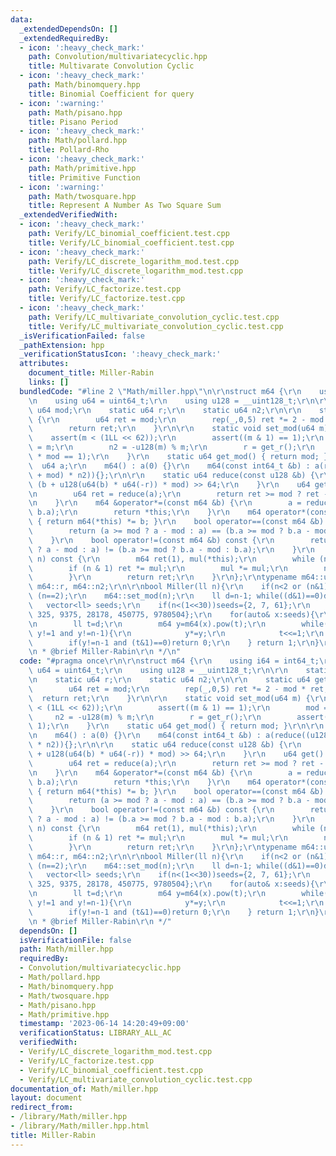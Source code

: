 ```yaml
---
data:
  _extendedDependsOn: []
  _extendedRequiredBy:
  - icon: ':heavy_check_mark:'
    path: Convolution/multivariatecyclic.hpp
    title: Multivarate Convolution Cyclic
  - icon: ':heavy_check_mark:'
    path: Math/binomquery.hpp
    title: Binomial Coefficient for query
  - icon: ':warning:'
    path: Math/pisano.hpp
    title: Pisano Period
  - icon: ':heavy_check_mark:'
    path: Math/pollard.hpp
    title: Pollard-Rho
  - icon: ':heavy_check_mark:'
    path: Math/primitive.hpp
    title: Primitive Function
  - icon: ':warning:'
    path: Math/twosquare.hpp
    title: Represent A Number As Two Square Sum
  _extendedVerifiedWith:
  - icon: ':heavy_check_mark:'
    path: Verify/LC_binomial_coefficient.test.cpp
    title: Verify/LC_binomial_coefficient.test.cpp
  - icon: ':heavy_check_mark:'
    path: Verify/LC_discrete_logarithm_mod.test.cpp
    title: Verify/LC_discrete_logarithm_mod.test.cpp
  - icon: ':heavy_check_mark:'
    path: Verify/LC_factorize.test.cpp
    title: Verify/LC_factorize.test.cpp
  - icon: ':heavy_check_mark:'
    path: Verify/LC_multivariate_convolution_cyclic.test.cpp
    title: Verify/LC_multivariate_convolution_cyclic.test.cpp
  _isVerificationFailed: false
  _pathExtension: hpp
  _verificationStatusIcon: ':heavy_check_mark:'
  attributes:
    document_title: Miller-Rabin
    links: []
  bundledCode: "#line 2 \"Math/miller.hpp\"\n\r\nstruct m64 {\r\n    using i64 = int64_t;\r\
    \n    using u64 = uint64_t;\r\n    using u128 = __uint128_t;\r\n\r\n    static\
    \ u64 mod;\r\n    static u64 r;\r\n    static u64 n2;\r\n\r\n    static u64 get_r()\
    \ {\r\n        u64 ret = mod;\r\n        rep(_,0,5) ret *= 2 - mod * ret;\r\n\
    \        return ret;\r\n    }\r\n\r\n    static void set_mod(u64 m) {\r\n    \
    \    assert(m < (1LL << 62));\r\n        assert((m & 1) == 1);\r\n        mod\
    \ = m;\r\n        n2 = -u128(m) % m;\r\n        r = get_r();\r\n        assert(r\
    \ * mod == 1);\r\n    }\r\n    static u64 get_mod() { return mod; }\r\n\r\n  \
    \  u64 a;\r\n    m64() : a(0) {}\r\n    m64(const int64_t &b) : a(reduce((u128(b)\
    \ + mod) * n2)){};\r\n\r\n    static u64 reduce(const u128 &b) {\r\n        return\
    \ (b + u128(u64(b) * u64(-r)) * mod) >> 64;\r\n    }\r\n    u64 get() const {\r\
    \n        u64 ret = reduce(a);\r\n        return ret >= mod ? ret - mod : ret;\r\
    \n    }\r\n    m64 &operator*=(const m64 &b) {\r\n        a = reduce(u128(a) *\
    \ b.a);\r\n        return *this;\r\n    }\r\n    m64 operator*(const m64 &b) const\
    \ { return m64(*this) *= b; }\r\n    bool operator==(const m64 &b) const {\r\n\
    \        return (a >= mod ? a - mod : a) == (b.a >= mod ? b.a - mod : b.a);\r\n\
    \    }\r\n    bool operator!=(const m64 &b) const {\r\n        return (a >= mod\
    \ ? a - mod : a) != (b.a >= mod ? b.a - mod : b.a);\r\n    }\r\n    m64 pow(u128\
    \ n) const {\r\n        m64 ret(1), mul(*this);\r\n        while (n > 0) {\r\n\
    \        if (n & 1) ret *= mul;\r\n        mul *= mul;\r\n        n >>= 1;\r\n\
    \        }\r\n        return ret;\r\n    }\r\n};\r\ntypename m64::u64 m64::mod,\
    \ m64::r, m64::n2;\r\n\r\nbool Miller(ll n){\r\n    if(n<2 or (n&1)==0)return\
    \ (n==2);\r\n    m64::set_mod(n);\r\n    ll d=n-1; while((d&1)==0)d>>=1;\r\n \
    \   vector<ll> seeds;\r\n    if(n<(1<<30))seeds={2, 7, 61};\r\n    else seeds={2,\
    \ 325, 9375, 28178, 450775, 9780504};\r\n    for(auto& x:seeds){\r\n        if(n<=x)break;\r\
    \n        ll t=d;\r\n        m64 y=m64(x).pow(t);\r\n        while(t!=n-1 and\
    \ y!=1 and y!=n-1){\r\n            y*=y;\r\n            t<<=1;\r\n        }\r\n\
    \        if(y!=n-1 and (t&1)==0)return 0;\r\n    } return 1;\r\n}\r\n\r\n/**\r\
    \n * @brief Miller-Rabin\r\n */\n"
  code: "#pragma once\r\n\r\nstruct m64 {\r\n    using i64 = int64_t;\r\n    using\
    \ u64 = uint64_t;\r\n    using u128 = __uint128_t;\r\n\r\n    static u64 mod;\r\
    \n    static u64 r;\r\n    static u64 n2;\r\n\r\n    static u64 get_r() {\r\n\
    \        u64 ret = mod;\r\n        rep(_,0,5) ret *= 2 - mod * ret;\r\n      \
    \  return ret;\r\n    }\r\n\r\n    static void set_mod(u64 m) {\r\n        assert(m\
    \ < (1LL << 62));\r\n        assert((m & 1) == 1);\r\n        mod = m;\r\n   \
    \     n2 = -u128(m) % m;\r\n        r = get_r();\r\n        assert(r * mod ==\
    \ 1);\r\n    }\r\n    static u64 get_mod() { return mod; }\r\n\r\n    u64 a;\r\
    \n    m64() : a(0) {}\r\n    m64(const int64_t &b) : a(reduce((u128(b) + mod)\
    \ * n2)){};\r\n\r\n    static u64 reduce(const u128 &b) {\r\n        return (b\
    \ + u128(u64(b) * u64(-r)) * mod) >> 64;\r\n    }\r\n    u64 get() const {\r\n\
    \        u64 ret = reduce(a);\r\n        return ret >= mod ? ret - mod : ret;\r\
    \n    }\r\n    m64 &operator*=(const m64 &b) {\r\n        a = reduce(u128(a) *\
    \ b.a);\r\n        return *this;\r\n    }\r\n    m64 operator*(const m64 &b) const\
    \ { return m64(*this) *= b; }\r\n    bool operator==(const m64 &b) const {\r\n\
    \        return (a >= mod ? a - mod : a) == (b.a >= mod ? b.a - mod : b.a);\r\n\
    \    }\r\n    bool operator!=(const m64 &b) const {\r\n        return (a >= mod\
    \ ? a - mod : a) != (b.a >= mod ? b.a - mod : b.a);\r\n    }\r\n    m64 pow(u128\
    \ n) const {\r\n        m64 ret(1), mul(*this);\r\n        while (n > 0) {\r\n\
    \        if (n & 1) ret *= mul;\r\n        mul *= mul;\r\n        n >>= 1;\r\n\
    \        }\r\n        return ret;\r\n    }\r\n};\r\ntypename m64::u64 m64::mod,\
    \ m64::r, m64::n2;\r\n\r\nbool Miller(ll n){\r\n    if(n<2 or (n&1)==0)return\
    \ (n==2);\r\n    m64::set_mod(n);\r\n    ll d=n-1; while((d&1)==0)d>>=1;\r\n \
    \   vector<ll> seeds;\r\n    if(n<(1<<30))seeds={2, 7, 61};\r\n    else seeds={2,\
    \ 325, 9375, 28178, 450775, 9780504};\r\n    for(auto& x:seeds){\r\n        if(n<=x)break;\r\
    \n        ll t=d;\r\n        m64 y=m64(x).pow(t);\r\n        while(t!=n-1 and\
    \ y!=1 and y!=n-1){\r\n            y*=y;\r\n            t<<=1;\r\n        }\r\n\
    \        if(y!=n-1 and (t&1)==0)return 0;\r\n    } return 1;\r\n}\r\n\r\n/**\r\
    \n * @brief Miller-Rabin\r\n */"
  dependsOn: []
  isVerificationFile: false
  path: Math/miller.hpp
  requiredBy:
  - Convolution/multivariatecyclic.hpp
  - Math/pollard.hpp
  - Math/binomquery.hpp
  - Math/twosquare.hpp
  - Math/pisano.hpp
  - Math/primitive.hpp
  timestamp: '2023-06-14 14:20:49+09:00'
  verificationStatus: LIBRARY_ALL_AC
  verifiedWith:
  - Verify/LC_discrete_logarithm_mod.test.cpp
  - Verify/LC_factorize.test.cpp
  - Verify/LC_binomial_coefficient.test.cpp
  - Verify/LC_multivariate_convolution_cyclic.test.cpp
documentation_of: Math/miller.hpp
layout: document
redirect_from:
- /library/Math/miller.hpp
- /library/Math/miller.hpp.html
title: Miller-Rabin
---
```

